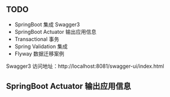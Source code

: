 ## TODO
* SpringBoot 集成 Swagger3 
* SpringBoot Actuator 输出应用信息
* Transactional 事务
* Spring Validation 集成
* Flyway 数据迁移案例

Swagger3 访问地址：http://localhost:8081/swagger-ui/index.html

## SpringBoot Actuator 输出应用信息
